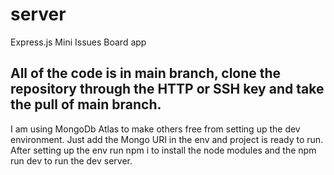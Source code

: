# server

Express.js Mini Issues Board app

## All of the code is in main branch, clone the repository through the HTTP or SSH key and take the pull of main branch.

I am using MongoDb Atlas to make others free from setting up the dev environment. Just add the Mongo URI in the env and project is ready to run.
After setting up the env run npm i to install the node modules and the npm run dev to run the dev server.
